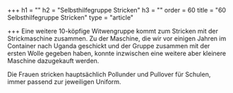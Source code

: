 +++
h1 = ""
h2 = "Selbsthilfegruppe Stricken"
h3 = ""
order = 60
title = "60 Selbsthilfegruppe Stricken"
type = "article"

+++
Eine weitere 10-köpfige Witwengruppe kommt zum Stricken mit der Strickmaschine zusammen. Zu der Maschine, die wir vor einigen Jahren im Container nach Uganda geschickt und der Gruppe zusammen mit der ersten Wolle gegeben haben, konnte inzwischen eine weitere aber kleinere Maschine dazugekauft werden. 

Die Frauen stricken hauptsächlich Pollunder und Pullover für Schulen, immer passend zur jeweiligen Uniform.